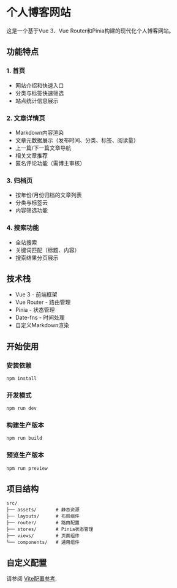 # 个人博客网站

这是一个基于Vue 3、Vue Router和Pinia构建的现代化个人博客网站。

## 功能特点

### 1. 首页
- 网站介绍和快速入口
- 分类与标签快速筛选
- 站点统计信息展示

### 2. 文章详情页
- Markdown内容渲染
- 文章元数据展示（发布时间、分类、标签、阅读量）
- 上一篇/下一篇文章导航
- 相关文章推荐
- 匿名评论功能（需博主审核）

### 3. 归档页
- 按年份/月份归档的文章列表
- 分类与标签云
- 内容筛选功能

### 4. 搜索功能
- 全站搜索
- 关键词匹配（标题、内容）
- 搜索结果分页展示

## 技术栈

- Vue 3 - 前端框架
- Vue Router - 路由管理
- Pinia - 状态管理
- Date-fns - 时间处理
- 自定义Markdown渲染

## 开始使用

### 安装依赖

```bash
npm install
```

### 开发模式

```bash
npm run dev
```

### 构建生产版本

```bash
npm run build
```

### 预览生产版本

```bash
npm run preview
```

## 项目结构

```
src/
├── assets/       # 静态资源
├── layouts/      # 布局组件
├── router/       # 路由配置
├── stores/       # Pinia状态管理
├── views/        # 页面组件
└── components/   # 通用组件
```

## 自定义配置

请参阅 [Vite配置参考](https://vitejs.dev/config/). 